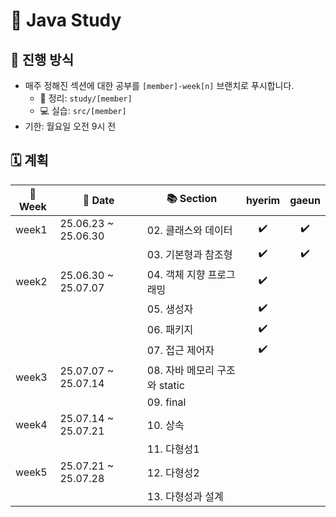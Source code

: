 # 📘 Java Study

## 🔎 진행 방식
- 매주 정해진 섹션에 대한 공부를 `[member]-week[n]` 브랜치로 푸시합니다.
    - 📝 정리: `study/[member]`
    - 💻 실습: `src/[member]`
- 기한: 월요일 오전 9시 전 

## 🗓️ 계획

| 📅 Week | 📆 Date             | 📚 Section            | hyerim | gaeun |
|---------|---------------------|-----------------------|:------:|:-----:|
| week1   | 25.06.23 ~ 25.06.30 | 02. 클래스와 데이터          |   ✔️   |  ✔️   |
|         |                     | 03. 기본형과 참조형          |   ✔️   |  ✔️   |
| week2   | 25.06.30 ~ 25.07.07 | 04. 객체 지향 프로그래밍       |    ✔️    |       |
|         |                     | 05. 생성자               |    ✔️    |       |
|         |                     | 06. 패키지               |    ✔️    |       |
|         |                     | 07. 접근 제어자            |    ✔️    |       |
| week3   | 25.07.07 ~ 25.07.14 | 08. 자바 메모리 구조와 static |        |       |
|         |                     | 09. final             |        |       |
| week4   | 25.07.14 ~ 25.07.21 | 10. 상속                |        |       |
|         |                     | 11. 다형성1              |        |       |
| week5   | 25.07.21 ~ 25.07.28 | 12. 다형성2              |        |       |
|         |                     | 13. 다형성과 설계           |        |       |
